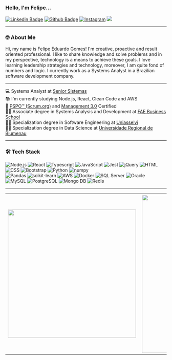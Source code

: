 ### Hello, I'm Felipe...
[![Linkedin Badge](https://img.shields.io/badge/-LinkedIn-0077B5?style=flat&logo=Linkedin&logoColor=white&link=https://www.linkedin.com/in/felipe-eduardo-gomes/)](https://www.linkedin.com/in/felipe-eduardo-gomes/) [![Github Badge](https://img.shields.io/badge/-Github-242A2D?style=flat&logo=Github&logoColor=white&link=https://github.com/gomesfg/)](https://github.com/gomesfg/) [![Instagram](https://img.shields.io/badge/-instagram-D42F8A?style=flat&logo=instagram&logoColor=white&link=https://www.instagram.com/felipegomes91/)](https://www.instagram.com/felipegomes91/) ![](https://komarev.com/ghpvc/?username=gomesfg)

---

### 🤓 About Me
Hi, my name is Felipe Eduardo Gomes! I'm creative, proactive and result oriented professional. I like to share knowledge and solve problems and in my perspective, technology is a means to achieve these goals. I love learning leadership strategies and technology, moreover, I am quite fond of numbers and logic. I currently work as a Systems Analyst in a Brazilian software development company. 

---

💻 Systems Analyst at [Senior Sistemas](https://www.senior.com.br/) <br/>
📚 I'm currently studying Node.js, React, Clean Code and AWS <br/>
📄 [PSPO™ (Scrum.org)](https://www.credly.com/badges/7a577364-a8a6-4c7e-8cfd-22bcd05f72e7?source=linked_in_profile) and [Management 3.0](https://management30.com/badges/felipe-eduardo-gomes-62634508963a9ece3192a3/) Certified <br/>
👨‍💻 Associate degree in Systems Analysis and Development at [FAE Business School](https://fae.edu/) <br/>
👨‍💻 Specialization degree in Software Engineering at [Uniasselvi](https://portal.uniasselvi.com.br/) <br/>
👨‍💻 Specialization degree in Data Science at [Universidade Regional de Blumenau](https://www.furb.br/) <br/>

---

### 🛠 Tech Stack
![Node.js](https://img.shields.io/badge/-Node.js-green?style=flat&logoColor=white&logo=nodedotjs) ![React](https://img.shields.io/badge/-React-45D1FD?style=flat&logoColor=white&logo=react) ![Typescript](https://img.shields.io/badge/-Typescript-ffdd19?style=flat&logoColor=white&logo=typescript&color=3178C6) ![JavaScript](https://img.shields.io/badge/-JavaScript-ffdd19?style=flat&logoColor=white&logo=javascript) ![Jest](https://img.shields.io/badge/-Jest-7478AE?style=flat&logoColor=white&logo=jest) ![jQuery](https://img.shields.io/badge/-jQuery-00d10d?style=flat&logoColor=white&logo=jquery) ![HTML](https://img.shields.io/badge/-HTML-ff0d00?style=flat&logoColor=white&logo=html5) ![CSS](https://img.shields.io/badge/-CSS-196eff?style=flat&logoColor=white&logo=css3) ![Bootstrap](https://img.shields.io/badge/-Bootstrap-196eff?style=flat&logoColor=white&logo=bootstrap) ![Python](https://img.shields.io/badge/-Python-0077B5?style=flat&logoColor=white&logo=python) ![numpy](https://img.shields.io/badge/-numpy-black?style=flat&logoColor=white&logo=numpy) <br/> ![Pandas](https://img.shields.io/badge/-Pandas-green?style=flat&logoColor=white&logo=pandas) ![scikit-learn](https://img.shields.io/badge/-scikit_learn-ffdd19?style=flat&logoColor=white&logo=scikitlearn) ![AWS](https://img.shields.io/badge/-AWS-ff961f?style=flat&logoColor=white&logo=amazonaws) ![Docker](https://img.shields.io/badge/-Docker-1090D1?style=flat&logoColor=white&logo=docker) ![SQL Server](https://img.shields.io/badge/-SQL_Server-white?style=flat&logoColor=black&logo=microsoftsqlserver) ![Oracle](https://img.shields.io/badge/-Oracle-red?style=flat&logoColor=white&logo=oracle) ![MySQL](https://img.shields.io/badge/-MySQL-1090D1?style=flat&logoColor=white&logo=mysql) ![PostgreSQL](https://img.shields.io/badge/-PostgreSQL-45D1FD?style=flat&logoColor=white&logo=postgresql) ![Mongo DB](https://img.shields.io/badge/-Mongo_DB-white?style=flat&logoColor=green&logo=mongodb) ![Redis](https://img.shields.io/badge/-Redis-white?style=flat&logoColor=red&logo=redis) 

---

<center>
  <table>
    <tr>
        <td><img width="400px" align="left" src="https://github-readme-stats.vercel.app/api/top-langs/?username=gomesfg&hide=Jupyter%20Notebook&layout=compact&count_private=true&langs_count=7&theme=dark" /></td>
        <td><img width="495px" align="left" src="https://github-readme-stats.vercel.app/api?username=gomesfg&show_icons=true&count_private=true&theme=dark" /></td>
    </tr>   
  </table>
</center>
